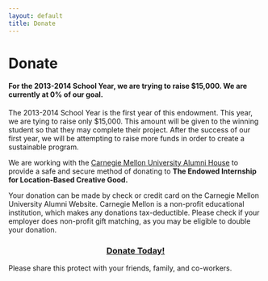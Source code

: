 ```yaml
---
layout: default
title: Donate
---
```


# Donate

#### For the 2013-2014 School Year, we are trying to raise **$15,000**.  We are currently at **0%** of our goal.

The 2013-2014 School Year is the first year of this endowment.  This year, we are tying to raise only $15,000.  This amount will be given to the winning student so that they may complete their project.  After the success of our first year, we will be attempting to raise more funds in order to create a sustainable program.  

We are working with the [Carnegie Mellon University Alumni House](http://alumni.cmu.edu/) to provide a safe and secure method of donating to **The Endowed Internship for Location-Based Creative Good.** 

Your donation can be made by check or credit card on the Carnegie Mellon University Alumni Website.  Carnegie Mellon is a non-profit educational institution, which makes any donations tax-deductible.  Please check if your employer does non-profit gift matching, as you may be eligible to double your donation.

<div align="center">
<h3><a href="#">Donate Today!</a></h3>
</div>

Please share this protect with your friends, family, and co-workers.